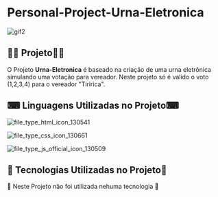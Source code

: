 # Personal-Project-Urna-Eletronica

![gif2](https://user-images.githubusercontent.com/69303138/113957132-116bef00-97f5-11eb-892b-656f4f3eac12.gif)

## 👨‍💻 **Projeto**👨‍💻

O Projeto **Urna-Eletronica** é baseado na criação de uma urna eletrônica simulando uma votação para vereador. Neste projeto só é valido o voto (1,2,3,4) para o vereador "Tiririca".



## ⌨ **Linguagens Utilizadas no Projeto**⌨ 


 ![file_type_html_icon_130541](https://user-images.githubusercontent.com/69303138/113502725-7f1dcf80-9504-11eb-9e43-2e8955d6933d.png)  

 ![file_type_css_icon_130661](https://user-images.githubusercontent.com/69303138/113502736-9bba0780-9504-11eb-8021-e8d7aad8656c.png)  

 ![file_type_js_official_icon_130509](https://user-images.githubusercontent.com/69303138/113502794-d885fe80-9504-11eb-8bd6-8dddf833fc43.png)  
 


## 🚀 **Tecnologias Utilizadas no Projeto**🚀

           
🚫 Neste Projeto não foi utilizada nehuma tecnologia 🚫

